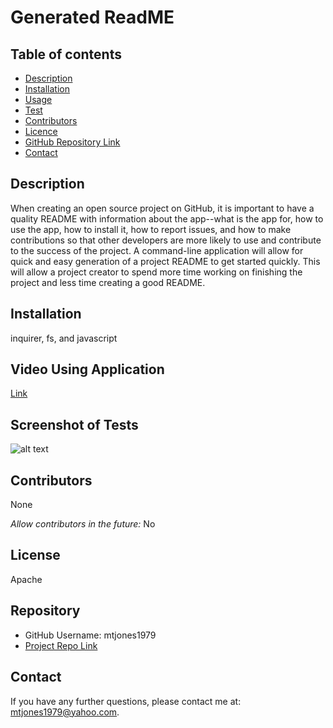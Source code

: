 # Generated ReadME
  
  ## Table of contents
  
  * [Description](#Description)
  * [Installation](#Installation)
  * [Usage](#Usage)
  * [Test](#Test)
  * [Contributors](#Contributors)
  * [Licence](#Licence)
  * [GitHub Repository Link](#Repository)
  * [Contact](#Contact) 
  
  ## Description 
  When creating an open source project on GitHub, it is important to have a quality README with information about the app--what is the app for, how to use the app, how to install it, how to report issues, and how to make contributions so that other developers are more likely to use and contribute to the success of the project. A command-line application will allow for quick and easy generation of a project README to get started quickly. This will allow a project creator to spend more time working on finishing the project and less time creating a good README.
  
  ## Installation
  inquirer, fs, and javascript
  
  ## Video Using Application
  [Link](https://drive.google.com/file/d/1nwdtkk2qc6vh9q-dQh0NHGbxB_wg8QUG/preview)
  
  ## Screenshot of Tests
  ![alt text](https://user-images.githubusercontent.com/74076318/108433360-80709280-720b-11eb-8d82-6188e2ed4461.png)
  
  ## Contributors
  None
  
  *Allow contributors in the future:* 
  No
  
  ## License
  Apache
    
  ## Repository
  * GitHub Username: mtjones1979
  * [Project Repo Link](https://github.com/mtjones1979/Professional-ReadMe-Generator)
  
  
  ## Contact
  If you have any further questions, please contact me at: mtjones1979@yahoo.com.
    